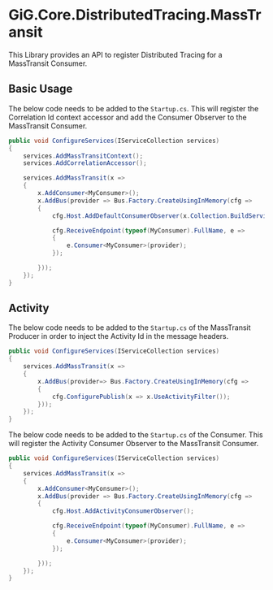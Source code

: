﻿# GiG.Core.DistributedTracing.MassTransit

This Library provides an API to register Distributed Tracing for a MassTransit Consumer.

## Basic Usage

The below code needs to be added to the `Startup.cs`. This will register the Correlation Id context accessor and add the Consumer Observer to the MassTransit Consumer. 

```csharp
public void ConfigureServices(IServiceCollection services)
{
    services.AddMassTransitContext();
    services.AddCorrelationAccessor();

    services.AddMassTransit(x =>
    {
        x.AddConsumer<MyConsumer>();
        x.AddBus(provider => Bus.Factory.CreateUsingInMemory(cfg =>
        {
            cfg.Host.AddDefaultConsumerObserver(x.Collection.BuildServiceProvider());

            cfg.ReceiveEndpoint(typeof(MyConsumer).FullName, e =>
            {
                e.Consumer<MyConsumer>(provider);
            });

        }));
    });
}
```

## Activity

The below code needs to be added to the `Startup.cs` of the MassTransit Producer in order to inject the Activity Id in the message headers.

```csharp
public void ConfigureServices(IServiceCollection services)
{
    services.AddMassTransit(x =>
    {
        x.AddBus(provider=> Bus.Factory.CreateUsingInMemory(cfg =>
        {
            cfg.ConfigurePublish(x => x.UseActivityFilter());
        }));
    });
}
```

The below code needs to be added to the `Startup.cs` of the Consumer. This will register the Activity Consumer Observer to the MassTransit Consumer. 

```csharp
public void ConfigureServices(IServiceCollection services)
{
    services.AddMassTransit(x =>
    {
        x.AddConsumer<MyConsumer>();
        x.AddBus(provider => Bus.Factory.CreateUsingInMemory(cfg =>
        {
            cfg.Host.AddActivityConsumerObserver();

            cfg.ReceiveEndpoint(typeof(MyConsumer).FullName, e =>
            {
                e.Consumer<MyConsumer>(provider);
            });

        }));
    });
}
```
